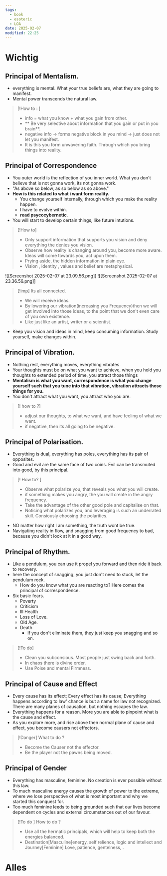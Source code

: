 ```yaml
---
tags:
  - book
  - esoteric
  - LOA
date: 2025-02-07
modified: 22:25
---
```

# Wichtig
## Principal of Mentalism.
- everything is mental. What your true beliefs are, what they are going to manifest.
- Mental power transcends the natural law.
>[!How to : ]
> - info = what you know + what you gain from other.
> - ** Be very selective about information that you gain or put in you brain**.
> - negative info -> forms negative block in you mind -> just does not let you manifest.
> - It is this you form unwavering faith. Through which you bring things into reality.

## Principal of Correspondence
- You outer world is the reflection of you inner world. What you don't believe that is not gonna work, its not gonna work.
- "As above so below, as so below as so above."
- **How is this related to what i want form reality.** 
	- You change yourself internally, through which you make the reality happen.
	- I have to evolve within.
	- __read psycocybernetic__.
- You will start to develop certain things, like future intutions.
>[!How to] 
> - Only support information that supports you vision and deny everything the denies you vision.
> - Observe how reality is changing around you, become more aware. Ideas will come towards you, act upon them.
> - Prying aside, the hidden information in plain eye.
> - Vision , identity , values and belief are metaphysical.

![[Screenshot 2025-02-07 at 23.09.56.png]]
![[Screenshot 2025-02-07 at 23.36.56.png]]
>[!imp] Its all connected.
>- We will receive ideas.
>- By lowering our vibration(increasing you Frequency)then we will get involved into those ideas, to the point that we don't even care of you own existence.
>- Like just like an artist, writer or a scientist.

- Keep you vision and ideas in mind, keep consuming information. Study yourself, make changes within.

## Principal of Vibration.
- Nothing rest, everything moves, everything vibrates.
- Your thoughts must be on what you want to achieve, when you hold you thoughts to extended period of time, you attract those things
- **Mentalism is what you want, correspondence is what you change yourself such that you tune into that vibration, vibration attracts those things for you.**
- You don't attract what you want, you attract who you are.
>[! how to ?]
> - adjust our thoughts, to what we want, and have feeling of what we want.
> - if negative, then its all going to be negative.

## Principal of Polarisation.
- Everything is dual, everything has poles, everything has its pair of opposites.
- Good and evil are the same face of two coins. Evil can be transmuted into good, by this principal.
>[! How to? ]
> - Observe what polarize you, that reveals you what you will create.
> - if something makes you angry, the you will create in the angry frequency.
> - Take the advantage of the other good pole and capitalise on that.
> - Noticing what polarizes you, and leveraging is such an underrated skill. Consiously choosing the polarities.
- NO matter how  right I am something, the truth wont be true.
- Navigating reality in flow, and snagging from good frequency to bad, because you didn't look at it in a good way.

## Principal of Rhythm.
- Like a pendulum, you can use it propel you forward and then ride it back to recovery.
- here the concept of snagging, you just don't need to stuck, let the pendulum rock.
	- How do you know what you are reacting to? Here comes the principal of correspondence.
- Six basic fears.
	- Poverty
	- Criticism
	- Ill Health
	- Loss of Love.
	- Old Age.
	- Death
		- If you don't eliminate them, they just keep you snagging and so on.

>[!To do]
> - Clean you subconsious. Most people just swing back and forth.
> - In chaos there is divine order. 
> - Use Poise and mental Firmness.

## Principal of Cause and Effect
- Every cause has its effect; Every effect has its cause; Everything happens according to law' chance is but a name for law not recognized. There are many planes of causation, but nothing escapes the law.
- Everything happens for a reason. More you are able to pinpoint what is the cause and effect.
- As you explore more, and rise above then normal plane of cause and effect, you become causers not effectors.

>[!Danger] What to do ?
> - Become the Causer not the effector.
> - Be the player not the pawns being moved.

## Principal of Gender
- Everything has masculine, feminine. No creation is ever possible without this law.
- To much masculine energy causes the growth of power to the extreme, where we lose perspective of what is most important and why we started this conquest for.
- Too much feminine leeds to being grounded such that our lives become dependent on cycles and external circumstances out of our favour.
>[!To do ] How to do ?
> - Use all the hermatic principals, which will help to keep both the energies balanced.
> - Destination[Masculine]energy, self relience, logic and intellect and Journey[Feminine] Love, patience, gentelness,  .

# Alles

